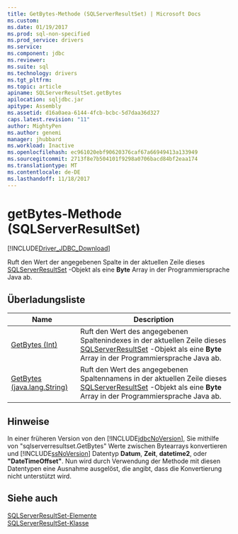 ```yaml
---
title: GetBytes-Methode (SQLServerResultSet) | Microsoft Docs
ms.custom: 
ms.date: 01/19/2017
ms.prod: sql-non-specified
ms.prod_service: drivers
ms.service: 
ms.component: jdbc
ms.reviewer: 
ms.suite: sql
ms.technology: drivers
ms.tgt_pltfrm: 
ms.topic: article
apiname: SQLServerResultSet.getBytes
apilocation: sqljdbc.jar
apitype: Assembly
ms.assetid: d16a0aea-6144-4fcb-bcbc-5d7daa36d327
caps.latest.revision: "11"
author: MightyPen
ms.author: genemi
manager: jhubbard
ms.workload: Inactive
ms.openlocfilehash: ec961020ebf90620376caf67a66949413a133949
ms.sourcegitcommit: 2713f8e7b504101f9298a0706bacd84bf2eaa174
ms.translationtype: MT
ms.contentlocale: de-DE
ms.lasthandoff: 11/18/2017
---
```

# <a name="getbytes-method-sqlserverresultset"></a>getBytes-Methode (SQLServerResultSet)
[!INCLUDE[Driver_JDBC_Download](../../../includes/driver_jdbc_download.md)]

  Ruft den Wert der angegebenen Spalte in der aktuellen Zeile dieses [SQLServerResultSet](../../../connect/jdbc/reference/sqlserverresultset-class.md) -Objekt als eine **Byte** Array in der Programmiersprache Java ab.  
  
## <a name="overload-list"></a>Überladungsliste  
  
|Name|Description|  
|----------|-----------------|  
|[GetBytes (Int)](../../../connect/jdbc/reference/getbytes-method-int-sqlserverresultset.md)|Ruft den Wert des angegebenen Spaltenindexes in der aktuellen Zeile dieses [SQLServerResultSet](../../../connect/jdbc/reference/sqlserverresultset-class.md) -Objekt als eine **Byte** Array in der Programmiersprache Java ab.|  
|[GetBytes (java.lang.String)](../../../connect/jdbc/reference/getbytes-method-java-lang-string-sqlserverresultset.md)|Ruft den Wert des angegebenen Spaltennamens in der aktuellen Zeile dieses [SQLServerResultSet](../../../connect/jdbc/reference/sqlserverresultset-class.md) -Objekt als eine **Byte** Array in der Programmiersprache Java ab.|  
  
## <a name="remarks"></a>Hinweise  
 In einer früheren Version von den [!INCLUDE[jdbcNoVersion](../../../includes/jdbcnoversion_md.md)], Sie mithilfe von "sqlserverresultset.GetBytes" Werte zwischen Bytearrays konvertieren und [!INCLUDE[ssNoVersion](../../../includes/ssnoversion_md.md)] Datentyp **Datum**, **Zeit**,  **datetime2**, oder **"DateTimeOffset"**. Nun wird durch Verwendung der Methode mit diesen Datentypen eine Ausnahme ausgelöst, die angibt, dass die Konvertierung nicht unterstützt wird.  
  
## <a name="see-also"></a>Siehe auch  
 [SQLServerResultSet-Elemente](../../../connect/jdbc/reference/sqlserverresultset-members.md)   
 [SQLServerResultSet-Klasse](../../../connect/jdbc/reference/sqlserverresultset-class.md)  
  
  
